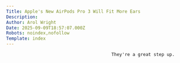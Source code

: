 ```yaml
---
Title: Apple's New AirPods Pro 3 Will Fit More Ears
Description: 
Author: Arol Wright
Date: 2025-09-09T18:57:07.000Z
Robots: noindex,nofollow
Template: index
---
```


                                            They're a great step up.
                                        